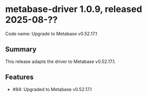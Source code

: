 # metabase-driver 1.0.9, released 2025-08-??

Code name: Upgrade to Metabase v0.52.17.1

## Summary

This release adapts the driver to Metabase v0.52.17.1.

## Features

* #84: Upgraded to Metabase v0.52.17.1
